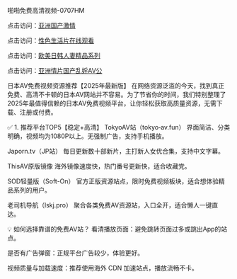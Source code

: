 啪啪免费高清视频-0707HM

点击访问：<a href="https://rtj-3zo.pages.dev/">亚洲国产激情</a>

点击访问：<a href="https://tfda.pages.dev/">性色生活片在线观看</a>

点击访问：<a href="https://fdhf-454.pages.dev/">欧美日韩人妻精品系列</a>

点击访问：<a href="https://gfd-5xg.pages.dev/">亚洲情片国产乱婬AV公</a>

日本AV免费视频资源推荐【2025年最新版】
在网络资源泛滥的今天，找到真正免费、高清不卡顿的日本AV网站并不容易。为了节省你的时间，我们特别整理了2025年最值得信赖的日本AV免费视频平台，让你轻松获取高质量资源，无需下载、注册或付费。

✅ 1. 推荐平台TOP5【稳定+高清】
TokyoAV站（tokyo‑av.fun）
界面简洁、分类明确，视频均为1080P以上。无强制广告，支持手机播放。

Japorn.tv（JP站）
每日更新数十部新片，主打新人女优合集，支持中文字幕。

ThisAV原版镜像
海外镜像速度快，热门番号更新快，适合收藏党。

SOD轻量版（Soft-On）
官方正版资源站点，限时免费视频板块，适合想体验精品系列的用户。

老司机导航（lskj.pro）
聚合各类免费AV资源站，入口全开，适合懒人一键直达。

💡 如何选择靠谱的免费AV站？
看清播放页面：避免跳转页面过多或跳出App的站点。

是否有广告弹窗：正规平台广告较少，体验更好。

视频质量与加载速度：推荐使用海外 CDN 加速站点，播放流畅不卡。





<span style="display:none;">[Canonical link](）</span>
